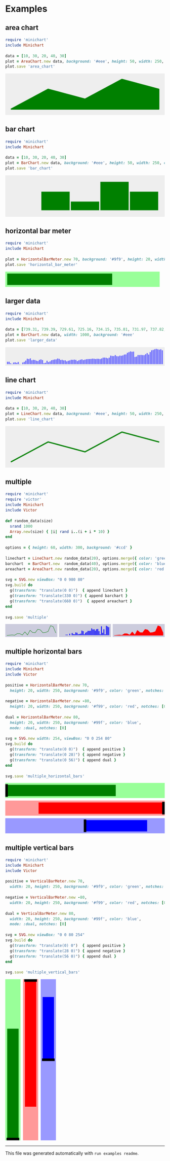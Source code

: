 # Examples

## area chart

```ruby
require 'minichart'
include Minichart

data = [10, 30, 20, 40, 30]
plot = AreaChart.new data, background: '#eee', height: 50, width: 250, color: 'green'
plot.save 'area_chart'
```

[![area_chart](area_chart.svg)](examples/area_chart.rb.svg)


## bar chart

```ruby
require 'minichart'
include Minichart

data = [10, 30, 20, 40, 30]
plot = BarChart.new data, background: '#eee', height: 50, width: 250, color: 'green'
plot.save 'bar_chart'
```

[![bar_chart](bar_chart.svg)](examples/bar_chart.rb.svg)


## horizontal bar meter

```ruby
require 'minichart'
include Minichart

plot = HorizontalBarMeter.new 70, background: '#9f9', height: 20, width: 240, color: 'green'
plot.save 'horizontal_bar_meter'
```

[![horizontal_bar_meter](horizontal_bar_meter.svg)](examples/horizontal_bar_meter.rb.svg)


## larger data

```ruby
require 'minichart'
include Minichart

data = [739.31, 739.39, 729.61, 725.16, 734.15, 735.81, 731.97, 737.82, 724.81, 721.58, 734.16, 738.59, 746.92, 759.42, 756.85, 761.37, 748.96, 752.24, 750.82, 746.3, 743.38, 751.71, 754.81, 750.38, 730.17, 732.83, 745.86, 737.18, 741.87, 749.23, 751.8, 754.46, 754.72, 760.66, 758.44, 751, 752.24, 748.34, 748.7, 741.69, 745.95, 748.16, 752.42, 751.97, 753.39, 751.53, 743.56, 748.78, 752.68, 755.25, 750.29, 753.3, 756.05, 757.11, 757.38, 758.09, 759.95, 759.24, 757.11, 759.15, 758.71, 756.76, 760.92, 766.51, 766.86, 765.62, 761.99, 766.59, 779.8, 777.23, 776.87, 783.34, 776.17, 775.01, 779.62, 778.91, 781.3, 786.89, 787.68, 798.41, 802.66, 807.71, 805.23, 806.29, 770.94, 773.6, 783.96, 783.34, 784.67, 783.34, 782.9, 789.1, 796.46, 786.89, 803.28, 814.87, 817.2, 821.69, 824.2, 821.6, 818.73, 821.6, 814.78]
plot = BarChart.new data, width: 1000, background: '#eee'
plot.save 'larger_data'
```

[![larger_data](larger_data.svg)](examples/larger_data.rb.svg)


## line chart

```ruby
require 'minichart'
include Minichart

data = [10, 30, 20, 40, 30]
plot = LineChart.new data, background: '#eee', height: 50, width: 250, color: 'green'
plot.save 'line_chart'
```

[![line_chart](line_chart.svg)](examples/line_chart.rb.svg)


## multiple

```ruby
require 'minichart'
require 'victor'
include Minichart
include Victor

def random_data(size)
  srand 1000
  Array.new(size) { |i| rand i..(i + i * 10) }
end

options = { height: 60, width: 300, background: '#ccd' }

linechart = LineChart.new random_data(20), options.merge({ color: 'green' })
barchart  = BarChart.new  random_data(40), options.merge({ color: 'blue' })
areachart = AreaChart.new random_data(20), options.merge({ color: 'red' })

svg = SVG.new viewBox: "0 0 980 80"
svg.build do
  g(transform: "translate(0 0)")  { append linechart }
  g(transform: "translate(330 0)") { append barchart }
  g(transform: "translate(660 0)")  { append areachart }
end

svg.save 'multiple'
```

[![multiple](multiple.svg)](examples/multiple.rb.svg)


## multiple horizontal bars

```ruby
require 'minichart'
include Minichart
include Victor

positive = HorizontalBarMeter.new 70,
  height: 20, width: 250, background: '#9f9', color: 'green', notches: [0]

negative = HorizontalBarMeter.new -80,
  height: 20, width: 250, background: '#f99', color: 'red', notches: [0]

dual = HorizontalBarMeter.new 80,
  height: 20, width: 250, background: '#99f', color: 'blue',
  mode: :dual, notches: [0]

svg = SVG.new width: 254, viewBox: "0 0 254 80"
svg.build do
  g(transform: "translate(0 0)")  { append positive }
  g(transform: "translate(0 28)") { append negative }
  g(transform: "translate(0 56)") { append dual }
end

svg.save 'multiple_horizontal_bars'
```

[![multiple_horizontal_bars](multiple_horizontal_bars.svg)](examples/multiple_horizontal_bars.rb.svg)


## multiple vertical bars

```ruby
require 'minichart'
include Minichart
include Victor

positive = VerticalBarMeter.new 70,
  width: 20, height: 250, background: '#9f9', color: 'green', notches: [0]

negative = VerticalBarMeter.new -80,
  width: 20, height: 250, background: '#f99', color: 'red', notches: [0]

dual = VerticalBarMeter.new 80,
  width: 20, height: 250, background: '#99f', color: 'blue',
  mode: :dual, notches: [0]

svg = SVG.new viewBox: "0 0 80 254"
svg.build do
  g(transform: "translate(0) 0")  { append positive }
  g(transform: "translate(28 0)") { append negative }
  g(transform: "translate(56 0)") { append dual }
end

svg.save 'multiple_vertical_bars'
```

[![multiple_vertical_bars](multiple_vertical_bars.svg)](examples/multiple_vertical_bars.rb.svg)



---

This file was generated automatically with `run examples readme`.